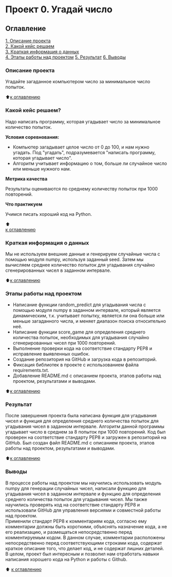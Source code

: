 # Проект 0. Угадай число

## Оглавление
[1. Описание проекта](https://github.com/IvanRatelin/sf_data_science/blob/main/README.md#Описание-прокта)  
[2. Какой кейс решаем](https://github.com/IvanRatelin/sf_data_science/blob/main/README.md#Какой-кейс-решаем)  
[3. Краткая информация о данных](https://github.com/IvanRatelin/sf_data_science/blob/main/project_0/README.md#Краткая-информация-о-данных)  
[4. Этапы работы над проектом](https://github.com/IvanRatelif_data_science/blob/main/project_0/README.md#Этапы-работы-над-проектом)
[5. Результат](https://github.com/IvanRatelin/sf_data_science/blob/main/project_0/README.md#Результат)
[6. Выводы](https://github.com/IvanRatelin/sf_data_science/blob/main/project_0/README.md#Выводы)

### Описание проекта
Угадайте загаданное компьютером число за минимальное число попыток.

:arrow_up:[к оглавлению](https://github.com/IvanRatelin/sf_data_science/blob/main/project_0/README.md#Оглавление)


### Какой кейс решаем?
Надо написать программу, которая угадывает число за минимальное количество попыток.

**Условия соревнования:**

- Компьютер загадывает целое число от 0 до 100, и нам нужно угадать. Под "угадать", подразумевается "написать программу, которая угадывает число".
- Алгоритм учитывает информацию о том, больше ли случайное число или меньше нужного нам.

**Метрика качества**

Результаты оцениваются по среднему  количеству попыток при 1000 повторений.

**Что практикуем**

Учимся писать хороший код на Python.

:arrow_up:  
[к оглавлению](https://github.com/IvanRatelin/sf_data_science/blob/main/project_0/README.md#Оглавление)  

### Краткая информация о данных
Мы не используем внешние данные и генерируем случайные числа с помощью модуля numpy, используя заданный seed. Затем мы вычисляем среднее количество попыток для угадывания случайно сгенерированных чисел в заданном интервале.

:arrow_up:[к оглавлению](https://github.com/IvanRatelin/sf_data_science/blob/main/project_0/README.md#Оглавление)

### Этапы работы над проектом
- Написание функции random_predict для угадывания числа с помощью модуля numpy в заданном интервале, который является динамическим, т.к. учитывает попытку, является ли она больше или меньше загаданного числа, и меняет диапазон поиска относительно неё.
- Написание функции score_game для определения среднего количества попыток, необходимых для угадывания случайно сгенерированных чисел при 1000 повторений.
- Выполнение проверки кода на соответствие стандарту PEP8 и исправление выявленных ошибок.
- Создание репозитория на GitHub и загрузка кода в репозиторий.
- Фиксация библиотек в проекте с использованием файла requirements.txt.
- Добавление README.md с описанием проекта, этапов работы над проектом, результатами и выводами.

:arrow_up:[к оглавлению](https://github.com/IvanRatelin/sf_data_science/blob/main/project_0/README.md#Оглавление)

### Результат
После завершения проекта была написана функция для угадывания чисел и функция для определения среднего количества попыток для угадывания чисел в заданном интервале. Алгоритм данной программы угадывает число в среднем за 8 попыток при 1000 повторений.  Код был проверен на соответствие стандарту PEP8 и загружен в репозиторий на GitHub. Был создан файл README.md с описанием проекта, этапов работы над проектом, результатами и выводами.

:arrow_up:[к оглавлению](https://github.com/IvanRatelin/sf_data_science/blob/main/project_0/README.md#Оглавление)
### Выводы
В процессе работы над проектом мы научились использовать модуль numpy для генерации случайных чисел, написали функцию для угадывания чисел в заданном интервале и функцию для определения среднего количества попыток для угадывания чисел. Мы также научились проверять код на соответствие стандарту PEP8 и использовали GitHub для управления версиями и совместной работы над проектом. 
<br>
Применили стандарт PEP8 к комментариям кода, согласно ему комментарии должны быть короткими, объяснять назначение кода, а не его реализацию, и размещаться непосредственно перед комментируемым кодом. В данном случае, комментарии расположены непосредственно перед соответствующими строками кода, содержат краткое описание того, что делает код, и не содержат лишних деталей.
<br>
В целом, проект был интересным и позволил нам отработать навыки написания хорошего кода на Python и работы с Github.

:arrow_up:
[к оглавлению](https://github.com/IvanRatelin/sf_data_science/blob/main/project_0/README.md#Оглавление)

